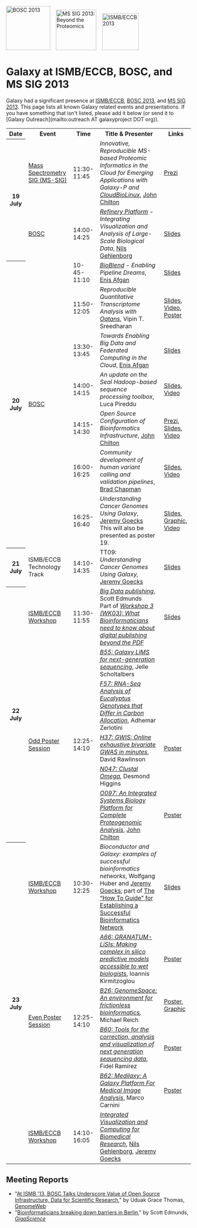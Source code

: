 <div class='center'>
<a href='http://www.open-bio.org/wiki/BOSC_2013'><img src="/images/logos/BOSC_logo.png" alt="BOSC 2013" width="120" /></a>&nbsp;&nbsp;&nbsp;
<a href='http://igenomed2.stanford.edu/Proteomics2013_mssig/'><img src="/images/logos/MSSIG2013Logo.jpg" alt="MS SIG 2013: Beyond the Proteomics" width="110" /></a>&nbsp;&nbsp;&nbsp;
<a href='http://www.iscb.org/ismbeccb2013'><img src="/images/logos/ISMB2013Logo205.png" alt="ISMB/ECCB 2013" width="100" /></a>

# Galaxy at ISMB/ECCB, BOSC, and MS SIG 2013

</div>

Galaxy had a significant presence at [ISMB/ECCB](http://www.iscb.org/ismbeccb2013), [BOSC 2013](http://www.open-bio.org/wiki/BOSC_2013), and [MS SIG 2013](http://igenomed2.stanford.edu/Proteomics2013_mssig/). This page lists all known Galaxy related events and presentations. If you have something that isn't listed, please add it below (or send it to [Galaxy Outreach](mailto:outreach AT galaxyproject DOT org)).

<table>
  <tr class="th" >
    <th> Date </th>
    <th> Event </th>
    <th> Time </th>
    <th> Title & Presenter </th>
    <th> Links </th>
  </tr>
  <tr>
    <th rowspan=2> 19 July </th>
    <td> <a href='http://igenomed2.stanford.edu/Proteomics2013_mssig/'>Mass Spectrometry SIG (MS-SIG)</a> </td>
    <td> 11:30-11:45 </td>
    <td> <em>Innovative, Reproducible MS-based Proteomic Informatics in the Cloud for Emerging Applications with Galaxy-P and <a href='http://cloudbiolinux.org/'>CloudBioLinux</a></em>, <a href='/people/john-chilton/'>John Chilton</a> </td>
    <td> <a href='http://prezi.com/t2qs0nsjjxbe/ms-sig-2013-galaxy-p-and-cloudbiolinux/'>Prezi</a> </td>
  </tr>
  <tr>
    <td> <a href='http://www.open-bio.org/wiki/BOSC_2013'>BOSC</a> </td>
    <td> 14:00-14:25 </td>
    <td> <em><a href='http://refinery-platform.org/'>Refinery Platform</a> - Integrating Visualization and Analysis of Large-Scale Biological Data</em>, <a href='http://gehlenborg.com/'>Nils Gehlenborg</a> </td>
    <td> <a href='https://depot.galaxyproject.org/hub/attachments/documents/presentations/2013ISMBRefineryGehlenborg.pdf'>Slides</a> </td>
  </tr>
  <tr>
    <th rowspan=7> 20 July </th>
    <td rowspan=7> <a href='http://www.open-bio.org/wiki/BOSC_2013'>BOSC</a> </td>
    <td> 10-45-11:10 </td>
    <td> <em><a href='http://bioblend.readthedocs.org/en/latest/'>BioBlend</a> - Enabling Pipeline Dreams</em>, <a href='/people/enis-afgan/'>Enis Afgan</a> </td>
    <td> <a href='https://s3.amazonaws.com/usecloudman/BOSC2013_BioBlend.pdf'>Slides</a> </td>
  </tr>
  <tr>
    <td> 11:50-12:05 </td>
    <td> <em>Reproducible Quantitative Transcriptome Analysis with <a href='http://oqtans.org/'>Oqtans</a></em>, Vipin T. Sreedharan </td>
    <td> <a href='https://depot.galaxyproject.org/hub/attachments/documents/presentations/2013ISMBOqtansSreedharan.pdf'>Slides</a>, <a href='http://www.youtube.com/watch?v=Q3nmrvS-Z8o'>Video</a>, <a href='https://depot.galaxyproject.org/hub/attachments/documents/posters/2013ISMBOqtansSreedharan.pdf'>Poster</a> </td>
  </tr>
  <tr>
    <td> 13:30-13:45 </td>
    <td> <em>Towards Enabling Big Data and Federated Computing in the Cloud</em>, <a href='/people/enis-afgan/'>Enis Afgan</a> </td>
    <td> <a href='https://s3.amazonaws.com/usecloudman/BOSC2013_CloudMan_for_Big_Data.pdf'>Slides</a> </td>
  </tr>
  <tr>
    <td> 14:00-14:15 </td>
    <td> <em>An update on the Seal Hadoop-based sequence processing toolbox</em>, Luca Pireddu </td>
    <td> <a href='http://www.open-bio.org/bosc2013/day2/BOSC2013_Seal_Hadoop_-_Luca_Pireddu.pdf'>Slides</a>, <a href='http://www.youtube.com/watch?v=6QEPMj5AIs4'>Video</a> </td>
  </tr>
  <tr>
    <td> 14:15-14:30 </td>
    <td> <em>Open Source Configuration of Bioinformatics Infrastructure</em>, <a href='/people/john-chilton/'>John Chilton</a> </td>
    <td> <a href='http://prezi.com/-6pt2bwiswad/open-source-configuration-of-bioinformatics-infrastructure/'>Prezi</a>, <a href='http://www.open-bio.org/bosc2013/day2/BOSC2013_Infrastructure_-_John_Chilton.pdf'>Slides</a>, <a href='http://www.youtube.com/watch?v=WoiNyaFVOeE'>Video</a> </td>
  </tr>
  <tr>
    <td> 16:00-16:25 </td>
    <td> <em>Community development of human variant calling and validation pipelines</em>, <a href='http://bcbio.wordpress.com/'>Brad Chapman</a> </td>
    <td> <a href='http://chapmanb.github.io/bcbb/talks/bosc2013_bcbio_nextgen/chapmanb_bosc2013_bcbio.html#/'>Slides</a>, <a href='http://www.youtube.com/watch?v=dT5UEU0xF1Q'>Video</a> </td>
  </tr>
  <tr>
    <td> 16:25-16:40 </td>
    <td> <em>Understanding Cancer Genomes Using Galaxy</em>, <a href='/people/jeremy-goecks/'>Jeremy Goecks</a><div class='indent'>This will also be presented as poster 19.</div> </td>
    <td> <a href='https://depot.galaxyproject.org/hub/attachments/documents/presentations/2013BOSCGoecks_UnderstandingCancerGenomes.pdf'>Slides</a>, <a href='http://www.flickr.com/photos/97823772@N02/9367536447/'>Graphic</a>, <a href='http://www.youtube.com/watch?v=zoSYCLycpMk'>Video</a> </td>
  </tr>
  <tr>
    <th> 21 July </th>
    <td> ISMB/ECCB Technology Track </td>
    <td> 14:10-14:35 </td>
    <td> TT09: <em>Understanding Cancer Genomes Using Galaxy,</em> <a href='/people/jeremy-goecks/'>Jeremy Goecks</a> </td>
    <td> <a href='https://depot.galaxyproject.org/hub/attachments/documents/presentations/2013ISMBGoecks_UnderstandingCancerGenomes.pdf'>Slides</a> </td>
  </tr>
  <tr>
    <th rowspan=6> 22 July </th>
    <td> <a href='http://www.iscb.org/cms_addon/conferences/ismbeccb2013/workshops.php'>ISMB/ECCB Workshop</a> </td>
    <td> 11:30-11:55 </td>
    <td> <em><a href='http://www.iscb.org/cms_addon/conferences/ismbeccb2013/workshops.php#WK03'>Big Data publishing</a></em>, Scott Edmunds <div class='indent'>Part of <em><a href='http://www.iscb.org/cms_addon/conferences/ismbeccb2013/workshops.php#WK03'>Workshop 3 (WK03): What Bioinformaticians need to know about digital publishing beyond the PDF</a></em> </div></td>
    <td> <a href='http://www.slideshare.net/GigaScience/scott-edmunds-ismb-talk-on-big-data-publishing'>Slides</a> </td>
  </tr>
  <tr>
    <td rowspan=5> <a href='http://www.iscb.org/cms_addon/conferences/ismbeccb2013/posterlist.php'>Odd Poster Session</a> </td>
    <td rowspan=5> 12:25-14:10 </td>
    <td> <em><a href='http://www.iscb.org/cms_addon/conferences/ismbeccb2013/posterlist.php?cat=B#B55'>B55: Galaxy LIMS for next-generation sequencing</a></em>, Jelle Scholtalbers </td>
    <td> </td>
  </tr>
  <tr>
    <td> <em><a href='http://www.iscb.org/cms_addon/conferences/ismbeccb2013/posterlist.php?cat=F#F57'>F57: RNA-Seq Analysis of Eucalyptus Genotypes that Differ in Carbon Allocation</a></em>, Adhemar Zerlotini </td>
    <td> </td>
  </tr>
  <tr>
    <td> <em><a href='http://www.iscb.org/cms_addon/conferences/ismbeccb2013/posterlist.php?cat=H#H37'>H37: GWIS: Online exhaustive bivariate GWAS in minutes</a></em>, David Rawlinson </td>
    <td> <a href='https://depot.galaxyproject.org/hub/attachments/documents/presentations/2013ISMBRawlinsonGWIS.pdf'>Poster</a> </td>
  </tr>
  <tr>
    <td> <em><a href='http://www.iscb.org/cms_addon/conferences/ismbeccb2013/posterlist.php?cat=N#N047'>N047: Clustal Omega</a></em>, Desmond Higgins </td>
    <td> </td>
  </tr>
  <tr>
    <td> <em><a href='http://www.iscb.org/cms_addon/conferences/ismbeccb2013/posterlist.php?cat=O#O097'>O097: An Integrated Systems Biology Platform for Complete Proteogenomic Analysis</a></em>, <a href='/people/john-chilton/'>John Chilton</a> </td>
    <td> <a href='https://depot.galaxyproject.org/hub/attachments/documents/posters/2013ISMBProteoGenomicsChilton.pdf'>Poster</a> </td>
  </tr>
  <tr>
    <th rowspan=6> 23 July </th>
    <td> <a href='http://www.iscb.org/cms_addon/conferences/ismbeccb2013/workshops.php'>ISMB/ECCB Workshop</a> </td>
    <td> 10:30-12:25 </td>
    <td> <em>Bioconductor and Galaxy: examples of successful bioinformatics networks</em>, Wolfgang Huber and <a href='/people/jeremy-goecks/'>Jeremy Goecks</a>; part of  <a href='http://www.iscb.org/cms_addon/conferences/ismbeccb2013/workshops.php#WK05'>The “How To Guide” for Establishing a Successful Bioinformatics Network</a> </td>
    <td> <a href='https://depot.galaxyproject.org/hub/attachments/documents/presentations/2013ISMBGoecks_BioinformaticsNetworks.pdf'>Slides</a> </td>
  </tr>
  <tr>
    <td rowspan=4> <a href='http://www.iscb.org/cms_addon/conferences/ismbeccb2013/posterlist.php'>Even Poster Session</a> </td>
    <td rowspan=4> 12:25-14:10 </td>
    <td> <em><a href='http://www.iscb.org/cms_addon/conferences/ismbeccb2013/posterlist.php?cat=A#A66'>A66: GRANATUM-LiSIs: Making complex in silico predictive models accessible to wet biologists</a></em>, Ioannis Kirmitzoglou  </td>
    <td> <a href='https://depot.galaxyproject.org/hub/attachments/documents/posters/2013ISMBGranatumLiSIsKirmitzoglou.pdf'>Poster</a> </td>
  </tr>
  <tr>
    <td> <em><a href='http://www.iscb.org/cms_addon/conferences/ismbeccb2013/posterlist.php?cat=B#B26'>B26: GenomeSpace: An environment for frictionless bioinformatics</a>,</em> Michael Reich </td>
    <td> <a href='/documents/presentations/2013ISMBGenomeSpaceReich.pdf'>Poster</a>, <a href='http://www.flickr.com/photos/97823772@N02/9367536363/'>Graphic</a> </td>
  </tr>
  <tr>
    <td> <em><a href='http://www.iscb.org/cms_addon/conferences/ismbeccb2013/posterlist.php?cat=B#B60'>B60: Tools for the correction, analysis and visualization of next generation sequencing data</a>,</em> Fidel Ramírez </td>
    <td> <a href='https://depot.galaxyproject.org/hub/attachments/documents/posters/2013ISMBDeepToolsRamirez.pdf'>Poster</a> </td>
  </tr>
  <tr>
    <td> <em><a href='http://www.iscb.org/cms_addon/conferences/ismbeccb2013/posterlist.php?cat=B#B62'>B62: Medilaxy: A Galaxy Platform For Medical Image Analysis</a></em>, Marco Carnini </td>
    <td> <a href='https://depot.galaxyproject.org/hub/attachments/documents/posters/2013ISMB_MedilaxyCarnini.pdf'>Poster</a> </td>
  </tr>
  <tr>
    <td> <a href='http://www.iscb.org/cms_addon/conferences/ismbeccb2013/workshops.php'>ISMB/ECCB Workshop</a> </td>
    <td> 14:10-16:05 </td>
    <td> <em><a href='http://www.iscb.org/cms_addon/conferences/ismbeccb2013/workshops.php#WK06'>Integrated Visualization and Computing for Biomedical Research</a></em>, <a href='http://gehlenborg.com/'>Nils Gehlenborg</a>, <a href='/people/jeremy-goecks/'>Jeremy Goecks</a> </td>
    <td> </td>
  </tr>
</table>


## Meeting Reports

* "[At ISMB '13, BOSC Talks Underscore Value of Open Source Infrastructure, Data for Scientific Research](http://www.genomeweb.com/informatics/ismb-13-bosc-talks-underscore-value-open-source-infrastructure-data-scientific-r)," by Uduak Grace Thomas, [GenomeWeb](http://genomeweb.com)
* "[Bioinformaticians breaking down barriers in Berlin](http://blogs.biomedcentral.com/gigablog/2013/08/01/bioinformaticians-breaking-down-barriers-in-berlin/)," by Scott Edmunds, *[GigaScience](http://www.gigasciencejournal.com/)*
